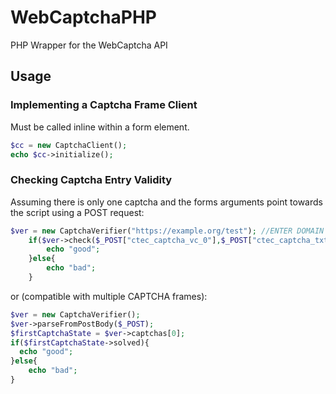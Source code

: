 # WebCaptchaPHP
PHP Wrapper for the WebCaptcha API

## Usage
### Implementing a Captcha Frame Client
Must be called inline within a form element.
```php
$cc = new CaptchaClient();
echo $cc->initialize();
```
### Checking Captcha Entry Validity
Assuming there is only one captcha and the forms arguments point towards the script using a POST request:
```php
$ver = new CaptchaVerifier("https://example.org/test"); //ENTER DOMAIN + PATH OF FORM WITH CAPTCHA HERE
	if($ver->check($_POST["ctec_captcha_vc_0"],$_POST["ctec_captcha_txt_0"])){
		echo "good";
	}else{
		echo "bad";
	}
```
or (compatible with multiple CAPTCHA frames):
```php
$ver = new CaptchaVerifier();
$ver->parseFromPostBody($_POST);
$firstCaptchaState = $ver->captchas[0];
if($firstCaptchaState->solved){
  echo "good";
}else{
	echo "bad";
}
```
